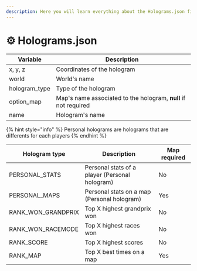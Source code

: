 ```yaml
---
description: Here you will learn everything about the Holograms.json file
---
```


# ⚙ Holograms.json

| Variable       | Description                                                     |
| -------------- | --------------------------------------------------------------- |
| x, y, z        | Coordinates of the hologram                                     |
| world          | World's name                                                    |
| hologram\_type | Type of the hologram                                            |
| option\_map    | Map's name associated to the hologram, **null** if not required |
| name           | Hologram's name                                                 |

{% hint style="info" %}
Personal holograms are holograms that are differents for each players
{% endhint %}

| Hologram type        | Description                                    | Map required |
| -------------------- | ---------------------------------------------- | ------------ |
| PERSONAL\_STATS      | Personal stats of a player (Personal hologram) | No           |
| PERSONAL\_MAPS       | Personal stats on a map (Personal hologram)    | Yes          |
| RANK\_WON\_GRANDPRIX | Top X highest grandprix won                    | No           |
| RANK\_WON\_RACEMODE  | Top X highest races won                        | No           |
| RANK\_SCORE          | Top X highest scores                           | No           |
| RANK\_MAP            | Top X best times on a map                      | Yes          |
